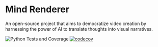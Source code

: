# Mind Renderer
An open-source project that aims to democratize video creation by harnessing the power of AI to translate thoughts into visual narratives.

![Python Tests and Coverage](https://github.com/<your-username>/mind-renderer/workflows/Python%20Tests%20and%20Coverage/badge.svg)
[![codecov](https://codecov.io/gh/<your-username>/mind-renderer/branch/main/graph/badge.svg)](https://codecov.io/gh/<your-username>/mind-renderer)